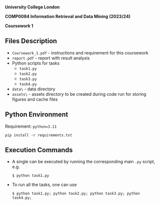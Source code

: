 **University College London**

**COMP0084 Information Retrieval and Data Mining (2023/24)**

**Coursework 1**

## Files Description

- `Coursework_1.pdf` - instructions and requirement for this coursework
- `report.pdf` - report with result analysis
- Python scripts for tasks
  - `task1.py`
  - `task2.py`
  - `task3.py`
  - `task4.py`
- `data\` - data directory
- `assets\` - assets directory to be created during code run for storing figures and cache files

## Python Environment

Requirement: `python=3.11`

    pip install -r requirements.txt

## Execution Commands

- A single can be executed by running the corresponding main `.py` script, e.g.

      $ python task1.py

- To run all the tasks, one can use

      $ python task1.py; python task2.py; python task3.py; python task4.py;